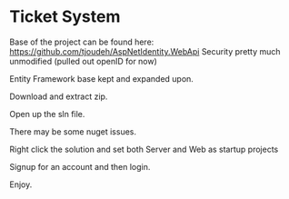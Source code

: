 Ticket System
=======================

Base of the project can be found here: https://github.com/tjoudeh/AspNetIdentity.WebApi  Security pretty much unmodified (pulled out openID for now)

Entity Framework base kept and expanded upon.

Download and extract zip.

Open up the sln file.

There may be some nuget issues.  

Right click the solution and set both Server and Web as startup projects

Signup for an account and then login.

Enjoy.
